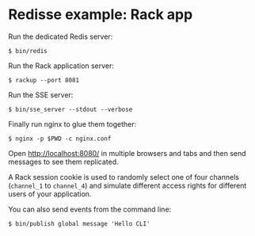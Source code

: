 # Redisse example: Rack app

Run the dedicated Redis server:

    $ bin/redis

Run the Rack application server:

    $ rackup --port 8081

Run the SSE server:

    $ bin/sse_server --stdout --verbose

Finally run nginx to glue them together:

    $ nginx -p $PWD -c nginx.conf

Open [http://localhost:8080/](http://localhost:8080/) in multiple browsers and
tabs and then send messages to see them replicated.

A Rack session cookie is used to randomly select one of four channels
(`channel_1` to `channel_4`) and simulate different access rights for
different users of your application.

You can also send events from the command line:

    $ bin/publish global message 'Hello CLI'
